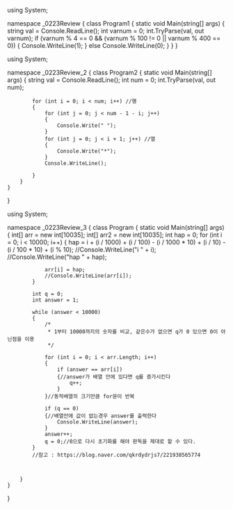 using System;


namespace _0223Review
{
    class Program1
    {
        static void Main(string[] args)
        {
            string val = Console.ReadLine();
            int varnum = 0;
            int.TryParse(val, out varnum);
            if (varnum % 4 == 0 && (varnum % 100 != 0 || varnum % 400 == 0))
            {
                Console.WriteLine(1);
            }
            else Console.WriteLine(0);
        }
    }
}



using System;


namespace _0223Review_2
{
    class Program2
    {
        static void Main(string[] args)
        {
            string val = Console.ReadLine();
            int num = 0;
            int.TryParse(val, out num);

            for (int i = 0; i < num; i++) //행
            {
                for (int j = 0; j < num - 1 - i; j++)
                {
                    Console.Write(" ");
                }
                for (int j = 0; j < i + 1; j++) //열
                {
                    Console.Write("*");
                }
                Console.WriteLine();

            }
        }
    }
}



using System;


namespace _0223Review_3
{
    class Program
    {
        static void Main(string[] args)
        {
            int[] arr = new int[10035];
            int[] arr2 = new int[10035];
            int hap = 0;
            for (int i = 0; i < 10000; i++)
            {
                hap = i + (i / 1000) + (i / 100) - (i / 1000 * 10) + (i / 10) - (i / 100 * 10) + (i % 10);
                //Console.WriteLine("i " + i);
                //Console.WriteLine("hap " + hap);

                arr[i] = hap;
                //Console.WriteLine(arr[i]);
            }

            int q = 0;
            int answer = 1;

            while (answer < 10000)
            {
                /*
                 * 1부터 10000까지의 숫자를 비교, 같은수가 없으면 q가 0 있으면 0이 아닌점을 이용
                 */
                
                for (int i = 0; i < arr.Length; i++)
                {
                    if (answer == arr[i])
                    {//answer가 배열 안에 있다면 q를 증가시킨다
                        q++;
                    }
                }//동적배열의 크기만큼 for문이 반복

                if (q == 0)
                {//배열안에 값이 없는경우 answer를 출력한다
                    Console.WriteLine(answer);
                }
                answer++;
                q = 0;//0으로 다시 초기화를 해야 판독을 제대로 할 수 있다.
            }
            //참고 : https://blog.naver.com/qkrdydrjs7/221938565774



        }
    }
}
